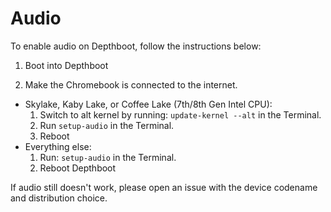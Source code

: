 # Audio

To enable audio on Depthboot, follow the instructions below:

1. Boot into Depthboot

2. Make the Chromebook is connected to the internet.

- Skylake, Kaby Lake, or Coffee Lake (7th/8th Gen Intel CPU):
    1. Switch to alt kernel by running: ``update-kernel --alt`` in the Terminal.
    2. Run ``setup-audio`` in the Terminal.
    3. Reboot
- Everything else:
    1. Run: `setup-audio` in the Terminal.
    2. Reboot Depthboot

If audio still doesn't work, please open an issue with the device codename and distribution choice.
